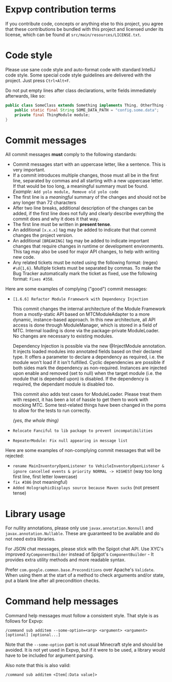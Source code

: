# Expvp contribution terms

If you contribute code, concepts or anything else to this project, you agree that these contributions be bundled with
this project and licensed under its license, which can be found at `src/main/resources/LICENSE.txt`.

# Code style

Please use sane code style and auto-format code with standard IntelliJ code style. 
Some special code style guidelines are delivered with the project. Just press `Ctrl+Alt+F`.

Do not put empty lines after class declarations, write fields immediately afterwards, like so:

````java
public class SomeClass extends Something implements Thing, OtherThing {
    public static final String SOME_DATA_PATH = "config.some.data";
    private final ThingModule module;
}
````

# Commit messages

All commit messages **must** comply to the following standards:

 - Commit messages start with an uppercase letter, like a sentence. This is very important.
 - If a commit introduces multiple changes, those must all be in the first line, separated by commas and
     all starting with a new uppercase letter. If that would be too long, a meaningful summary must be found.
	 *Example:* `Add yolo module, Remove old yolo code`
 - The first line is a *meaningful* summary of the changes and should not be any longer than 72 characters
 - After two line breaks, additional description of the changes can be added, if the first line does not 
    fully and clearly describe everything the commit does and why it does it that way.
 - The first line must be written in **present tense**. 
 - An additional `[x.x.x]` tag may be added to indicate that that commit changes the project version.
 - An additional `[BREAKING]` tag may be added to indicate important changes that require changes in
    runtime or development environments. This tag may also be used for major API changes, to help 
	with writing new code.
 - Any related tickets must be noted using the following format: (regex) `#\d{1,6}`. 
    Multiple tickets must be separated by commas. To make the Bug Tracker automatically mark the ticket
	as fixed, use the following format: `Fixes #358`.
	
Here are some examples of complying ("good") commit messages:

 * `[1.6.6] Refactor Module Framework with Dependency Injection`
    
    This commit changes the internal architecture of the Module Framework from a mostly-static
    API based on MTCModuleAdapter to a more dynamic, instance-based approach. In this new
    architecture, all API access is done through ModuleManager, which is stored in a field of
    MTC. Internal loading is done via the package-private ModuleLoader. No changes are necessary
    to existing modules.
      
    Dependency Injection is possible via the new @InjectModule annotation. It injects loaded
    modules into annotated fields based on their declared type. It offers a parameter to declare
    a dependency as required, i.e. the module won't load if it isn't fulfilled. Cyclic
    dependencies are possible if both sides mark the dependency as non-required. Instances are
    injected upon enable and removed (set to null) when the target module (i.e. the module that
    is depended upon) is disabled. If the dependency is required, the dependant module is disabled too.
  
    This commit also adds test cases for ModuleLoader. Please treat them with respect, it has been a
     lot of hassle to get them to work with mocking MTC. Some test-related things have been changed in
    the poms to allow for the tests to run correctly.
	
	_(yes, the whole thing)_
    
 * `Relocate Fanciful to lib package to prevent incompatibilities`
 * `RepeaterModule: Fix null appearing in message list`
 
Here are some examples of non-complying commit messages that will be rejected:

 * `rename MainInventoryOpenListener to VehicleInventoryOpenListener & ignore cancelled events & priority NORMAL -> HIGHEST`
     (way too long first line, first letter lowercase)
 * `fix #386` (not meaningful)
 * `Added HolographicDisplays source because Maven sucks` (not present tense)
 
# Library usage

For nullity annotations, please only use `javax.annotation.Nonnull` and `javax.annotation.Nullable`. These are guaranteed
to be available and do not need extra libraries.

For JSON chat messages, please stick with the Spigot chat API. Use XYC's improved `XyComponentBuilder` instead of
Spigot's `ComponentBuilder` - It provides extra utility methods and more readable syntax.

Prefer `com.google.common.base.Preconditions` over Apache's `Validate`. When using them at the start of a method to
check arguments and/or state, put a blank line after all precondition checks.

# Command help messages

Command help messages must follow a consistent style. That style is as follows for Expvp:

````
/command sub additem --some-option=<arg> <argument> <argument> [optional] [optional...] 
````

Note that the `--some-option` part is not usual Minecraft style and should be avoided. It is not 
yet used in Expvp, but if it were to be used, a library would have to be included for argument 
parsing.

Also note that this is also valid:

````
/command sub additem <Item[:Data value]>
````
